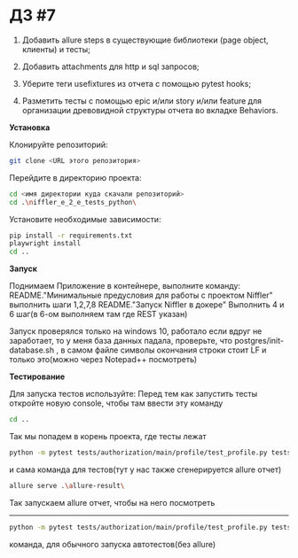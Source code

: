 # ДЗ #7
1. Добавить allure steps в существующие библиотеки (page object, клиенты) и тесты;

2. Добавить attachments для http и sql запросов;

3. Уберите теги usefixtures из отчета с помощью pytest hooks;

4. Разметить тесты с помощью epic и/или story и/или feature для организации древовидной структуры отчета во вкладке Behaviors.

**Установка**

Клонируйте репозиторий:
```bash
git clone <URL этого репозитория>
```

Перейдите в директорию проекта:
```bash
cd <имя директории куда скачали репозиторий>
cd .\niffler_e_2_e_tests_python\
```

Установите необходимые зависимости:
```bash
pip install -r requirements.txt
playwright install
cd ..
```


**Запуск**

Поднимаем Приложение в контейнере, выполните команду:
README."Минимальные предусловия для работы с проектом Niffler" выполнить шаги 1,2,7,8
README."Запуск Niffler в докере" Выполнить 4 и 6 шаг(в 6-ом выполняем там где REST указан)

Запуск проверялся только на windows 10, работало
если вдруг не заработает, то у меня база данных падала, проверьте, что postgres/init-database.sh , в самом файле символы окончания строки стоит LF и только это(можно через Notepad++ посмотреть)

**Тестирование**

Для запуска тестов используйте:
Перед тем как запустить тесты откройте новую console, чтобы там ввести эту команду

```bash
cd ..
```
Так мы попадем в корень проекта, где тесты лежат
```bash
python -m pytest tests/authorization/main/profile/test_profile.py tests/authorization/main/tests_main.py tests/authorization/test_authorization.py tests/registration/test_registration.py tests/test_presentation.py -v --alluredir=allure-result --clean-alluredir --allure-no-capture
```
и сама команда для тестов(тут у нас также сгенерируется allure отчет)
```bash
allure serve .\allure-result\
```
Так запускаем allure отчет, чтобы на него посмотреть


----
```bash
python -m pytest tests/authorization/main/profile/test_profile.py tests/authorization/main/tests_main.py tests/authorization/test_authorization.py tests/registration/test_registration.py tests/test_presentation.py -v
```

команда, для обычного запуска автотестов(без allure)